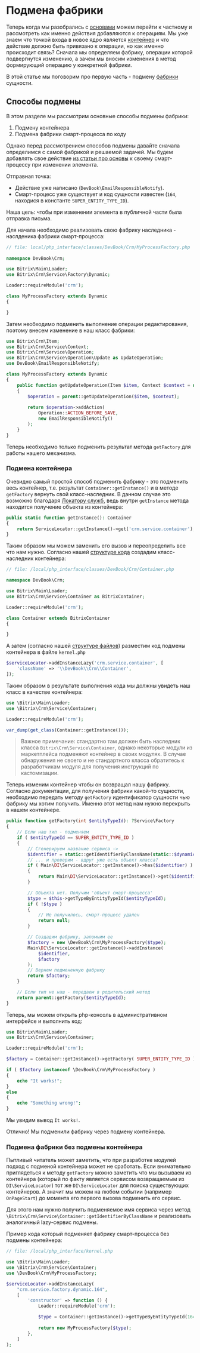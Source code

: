 # Подмена фабрики

Теперь когда мы разобрались с [основами](/04_Модуль_CRM/10_Универсальное_api/50_Кастомизация/00_Как_работает.md) можем перейти к частному и рассмотреть как именно действия добавляются к операциям.
Мы уже знаем что точкой входа в новое ядро является [контейнер](/04_Модуль_CRM/10_Универсальное_api/10_Контейнер.md) и что действие должно быть привязано к операции, но как именно происходит связь? Сначала мы определяем фабрику, операции которой подвергнутся изменению, а зачем мы вносим изменения в метод формирующий операцию у конкретной фабрики.

В этой статье мы поговорим про первую часть - подмену [фабрики](/04_Модуль_CRM/10_Универсальное_api/20_Фабрики.md) сущности.


## Способы подмены

В этом разделе мы рассмотрим основные способы подмены фабрики:
1. Подмену контейнера
2. Подмена фабрики смарт-процесса по коду


Однако перед рассмотрением способов подмены давайте сначала определимся с самой фабрикой и решаемой задачей. Мы будем добавлять свое действие [из статьи про основы](/04_Модуль_CRM/10_Универсальное_api/50_Кастомизация/00_Как_работает.md) к своему смарт-процессу при изменении элемента.

Отправная точка:
- Действие уже написано (`DevBook\EmailResponsibleNotify`).
- Смарт-процесс уже существует и код сущности известен (`164`, находися в константе `SUPER_ENTITY_TYPE_ID`).

Наша цель: чтобы при изменении элемента в публичной части была отправка письма.

Для начала необходимо реализовать свою фабрику наследника - наслденика фабрики смарт-процесса:

```php
// file: local/php_interface/classes/DevBook/Crm/MyProcessFactory.php
 
namespace DevBook\Crm;

use Bitrix\Main\Loader;
use Bitrix\Crm\Service\Factory\Dynamic;

Loader::requireModule('crm');

class MyProcessFactory extends Dynamic
{

}
```


Затем необходимо подменить выполнение операции редактирования, поэтому внесем изменение в наш класс фабрики:

```php
use Bitrix\Crm\Item;
use Bitrix\Crm\Service\Context;
use Bitrix\Crm\Service\Operation;
use Bitrix\Crm\Service\Operation\Update as UpdateOperation;
use DevBook\EmailResponsibleNotify;

class MyProcessFactory extends Dynamic
{
	public function getUpdateOperation(Item $item, Context $context = null): UpdateOperation
	{
		$operation = parent::getUpdateOperation($item, $context);
	
		return $operation->addAction(
			Operation::ACTION_BEFORE_SAVE,
			new EmailResponsibleNotify()
		);
	}
}
```

Теперь необходимо только подменить результат метода `getFactory` для работы нашего механизма.


### Подмена контейнера

Очевидно самый простой способ подменить фабрику - это подменить весь контейнер, т.е. результат `Container::getInstance()` и в методе `getFactory` вернуть свой класс-наследник.
В данном случае это возможно благодаря [Локатору служб](/03_Разработка/100_Технологии/40_Локатор_служб.md), ведь внутри `getInstance` метода находится получение объекта из контейнера:

```php
public static function getInstance(): Container
{
    return ServiceLocator::getInstance()->get('crm.service.container');
}
```

Таким образом мы можем заменить его вызов и переопределить все что нам нужно.
Согласно нашей [структуре кода](/03_Разработка/20_Структура_папки_local/10_Свой_код.md) создадим класс-наследник контейнера:

```php
// file: /local/php_interface/classes/DevBook/Crm/Container.php

namespace DevBook\Crm;

use Bitrix\Main\Loader;
use Bitrix\Crm\Service\Container as BitrixContainer;

Loader::requireModule('crm');

class Container extends BitrixContainer
{

}
```

А затем (согласно нашей [структуре файлов](../../../03_Разработка/20_Структура_папки_local/10_Свой_код)) разместим код подмены контейнера в файле `kernel.php`

```php
$serviceLocator->addInstanceLazy('crm.service.container', [
	'className' => '\\DevBook\\Crm\\Container',
]);
```

Таким образом в результате выполнения кода мы должны увидеть наш класс в качестве контейнера:

```php
use \Bitrix\Main\Loader;
use \Bitrix\Crm\Service\Container;

Loader::requireModule('crm');

var_dump(get_class(Container::getInstance()));
```

>Важное примечание: стандартно там должен быть наследник класса `Bitrix\Crm\Service\Container`, однако некоторые модули из маркетплейса подменяют контейнер в своих модулях. В случае обнаружения не своего и не стандартного класса обратитесь к разработчикам модуля для получения инструкций по кастомизации.

Теперь изменим контейнер чтобы он возвращал нашу фабрику. Согласно документации, для получения фабрики какой-то сущности, необходимо передать методу `getFactory` идентификатор сущности чью фабрику мы хотим получить. Именно этот метод нам нужно перекрыть в нашем контейнере.

```php
public function getFactory(int $entityTypeId): ?Service\Factory
{
	// Если наш тип - подменяем
	if ( $entityTypeId == SUPER_ENTITY_TYPE_ID )
	{
		// Сгенерируем название сервиса ->
		$identifier = static::getIdentifierByClassName(static::$dynamicFactoriesClassName, [$entityTypeId]);
		// ... и проверим - вдруг уже есть объект класса?
		if ( Main\DI\ServiceLocator::getInstance()->has($identifier) )
		{
			return Main\DI\ServiceLocator::getInstance()->get($identifier);
		}

		// Объекта нет. Получим 'объект смарт-процесса'
		$type = $this->getTypeByEntityTypeId($entityTypeId);
		if ( !$type )
		{
			// Не получилось, смарт-процесс удален
			return null;
		}

		// Создадим фабрику, запомним ее 
		$factory = new \DevBook\Crm\MyProcessFactory($type);
		Main\DI\ServiceLocator::getInstance()->addInstance(
			$identifier,
			$factory
		);
		// Вернем подмененную фабрику
		return $factory;
	}

	// Если тип не наш - передаем в родительский метод
	return parent::getFactory($entityTypeId);
}
```

Теперь, мы можем открыть php-консоль в административном интерфейсе и выполнить код:

```php
use Bitrix\Main\Loader;
use Bitrix\Crm\Service\Container;

Loader::requireModule('crm');

$factory = Container::getInstance()->getFactory( SUPER_ENTITY_TYPE_ID );

if ( $factory instanceof \DevBook\Crm\MyProcessFactory ) 
{
	echo "It works!";
}
else
{
	echo "Something wrong!";
}
```
Мы увидим вывод `It works!`.

Отлично! Мы подменили фабрику через подмену контейнера.


### Подмена фабрики без подмены контейнера

Пытливый читатель может заметить, что при разработке модулей подход с подменой контейнера может не сработать. Если внимательно приглядеться к методу `getFactory` можно заметить что мы вызываем из контейнера (который по факту является сервисом возвращаемым из `DI\ServiceLocator`) тот же `DI\ServiceLocator` для поиска существующих контейнеров.
А значит мы можем на любом событии (например `OnPageStart`) до момента его первого вызова подменить его сервис.

Для этого нам нужно получить подменяемое имя сервиса через метод `\Bitrix\Crm\Service\Container::getIdentifierByClassName` и реализовать аналогичный lazy-сервис подмены.

Пример кода который подменяет фабрику смарт-процесса без подмены контейнера:

```php
// file: /local/php_interface/kernel.php

use \Bitrix\Main\Loader;
use \Bitrix\Crm\Service\Container;
use \DevBook\Crm\MyProcessFactory;

$serviceLocator->addInstanceLazy(
	"crm.service.factory.dynamic.164",
	[
		'constructor' => function () {
			Loader::requireModule('crm');

			$type = Container::getInstance()->getTypeByEntityTypeId(164);
			
			return new MyProcessFactory($type);
		},
	]
);
```
